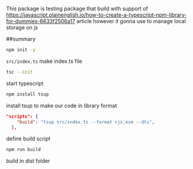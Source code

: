 This package is testing package that build with support of 
https://javascript.plainenglish.io/how-to-create-a-typescript-npm-library-for-dummies-6633f2506a17
article however it gonna use to manage local storage on js

##summary

```bash
npm init -y

```
`src/index.ts` make index.ts file

```bash
tsc --init 
``` 
start typescript

```bash
npm install tsup 
```
install tsup to make our code in library format

```json
"scripts": {
    "build": "tsup src/index.ts --format cjs,esm --dts", 
  },
```
define build script

```bash
npm run build
```
build in dist folder



